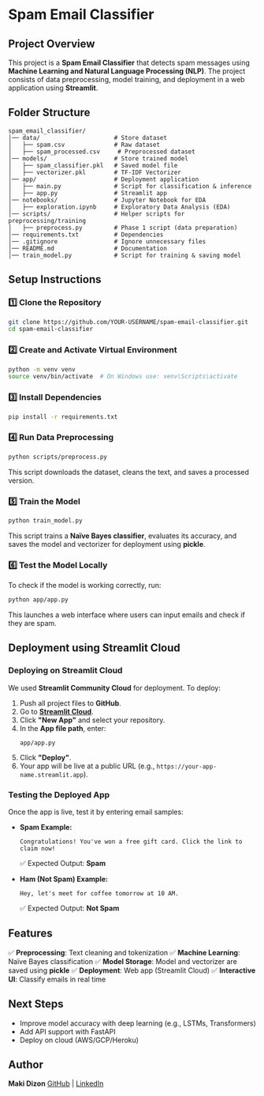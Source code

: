 # Spam Email Classifier

## Project Overview
This project is a **Spam Email Classifier** that detects spam messages using **Machine Learning and Natural Language Processing (NLP)**. The project consists of data preprocessing, model training, and deployment in a web application using **Streamlit**.

## Folder Structure
```
spam_email_classifier/
│── data/                     # Store dataset
│   ├── spam.csv              # Raw dataset
│   ├── spam_processed.csv     # Preprocessed dataset
│── models/                   # Store trained model
│   ├── spam_classifier.pkl   # Saved model file
│   ├── vectorizer.pkl        # TF-IDF Vectorizer
│── app/                      # Deployment application
│   ├── main.py               # Script for classification & inference
│   ├── app.py                # Streamlit app
│── notebooks/                # Jupyter Notebook for EDA
│   ├── exploration.ipynb     # Exploratory Data Analysis (EDA)
│── scripts/                  # Helper scripts for preprocessing/training
│   ├── preprocess.py         # Phase 1 script (data preparation)
│── requirements.txt          # Dependencies
│── .gitignore                # Ignore unnecessary files
│── README.md                 # Documentation
│── train_model.py            # Script for training & saving model
```

## Setup Instructions
### 1️⃣ Clone the Repository
```bash
git clone https://github.com/YOUR-USERNAME/spam-email-classifier.git
cd spam-email-classifier
```

### 2️⃣ Create and Activate Virtual Environment
```bash
python -m venv venv
source venv/bin/activate  # On Windows use: venv\Scripts\activate
```

### 3️⃣ Install Dependencies
```bash
pip install -r requirements.txt
```

### 4️⃣ Run Data Preprocessing
```bash
python scripts/preprocess.py
```
This script downloads the dataset, cleans the text, and saves a processed version.

### 5️⃣ Train the Model
```bash
python train_model.py
```
This script trains a **Naïve Bayes classifier**, evaluates its accuracy, and saves the model and vectorizer for deployment using **pickle**.

### 6️⃣ Test the Model Locally
To check if the model is working correctly, run:
```bash
python app/app.py
```
This launches a web interface where users can input emails and check if they are spam.

## Deployment using Streamlit Cloud
### **Deploying on Streamlit Cloud**
We used **Streamlit Community Cloud** for deployment. To deploy:
1. Push all project files to **GitHub**.
2. Go to **[Streamlit Cloud](https://share.streamlit.io/)**.
3. Click **"New App"** and select your repository.
4. In the **App file path**, enter:
   ```
   app/app.py
   ```
5. Click **"Deploy"**.
6. Your app will be live at a public URL (e.g., `https://your-app-name.streamlit.app`).

### **Testing the Deployed App**
Once the app is live, test it by entering email samples:
- **Spam Example:**
  ```
  Congratulations! You've won a free gift card. Click the link to claim now!
  ```
  ✅ Expected Output: **Spam**

- **Ham (Not Spam) Example:**
  ```
  Hey, let's meet for coffee tomorrow at 10 AM.
  ```
  ✅ Expected Output: **Not Spam**

## Features
✅ **Preprocessing**: Text cleaning and tokenization
✅ **Machine Learning**: Naïve Bayes classification
✅ **Model Storage**: Model and vectorizer are saved using **pickle**
✅ **Deployment**: Web app (Streamlit Cloud)
✅ **Interactive UI**: Classify emails in real time

## Next Steps
- Improve model accuracy with deep learning (e.g., LSTMs, Transformers)
- Add API support with FastAPI
- Deploy on cloud (AWS/GCP/Heroku)

## Author
**Maki Dizon**
[GitHub](https://github.com/YOUR-USERNAME) | [LinkedIn](https://linkedin.com/in/YOUR-PROFILE)

